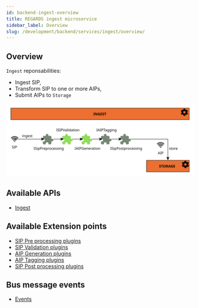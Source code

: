```yaml
---
id: backend-ingest-overview
title: REGARDS ingest microservice
sidebar_label: Overview
slug: /development/backend/services/ingest/overview/
---
```



## Overview

`Ingest` reponsabilities:

* Ingest SIP,
* Transform SIP to one or more AIPs,
* Submit AIPs to `Storage`

![Ingest plugins](/schemas/microservices/ingest.svg)

## Available APIs

* [Ingest](ingest-api-swagger.mdx)

## Available Extension points
* [SIP Pre processing plugins](plugins/sip-pre-processing-plugins.md)
* [SIP Validation plugins](plugins/sip-validation-plugins.md)
* [AIP Generation plugins](plugins/aip-generation-plugins.md)
* [AIP Tagging plugins](plugins/aip-tagging-plugins.md)
* [SIP Post processing plugins](plugins/sip-post-processing-plugins.md)

## Bus message events

 * [Events](events/events.md)

